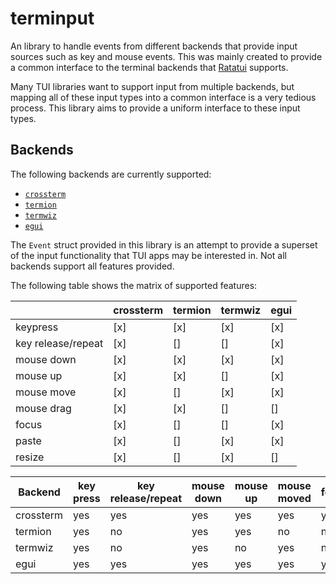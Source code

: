 # terminput

An library to handle events from different backends that provide input sources
such as key and mouse events. This was mainly created to provide a common
interface to the terminal backends that
[Ratatui](https://crates.io/crates/ratatui) supports.

Many TUI libraries want to support input from multiple backends, but mapping all
of these input types into a common interface is a very tedious process. This
library aims to provide a uniform interface to these input types.

## Backends

The following backends are currently supported:

- [`crossterm`](https://crates.io/crates/crossterm)
- [`termion`](https://crates.io/crates/termion)
- [`termwiz`](https://crates.io/crates/termwiz)
- [`egui`](https://crates.io/crates/egui)

The `Event` struct provided in this library is an attempt to provide a superset
of the input functionality that TUI apps may be interested in. Not all backends
support all features provided.

The following table shows the matrix of supported features:

|                    | crossterm | termion | termwiz | egui |
| ------------------ | --------- | ------- | ------- | ---- |
| keypress           | [x]       | [x]     | [x]     | [x]  |
| key release/repeat | [x]       | []      | []      | [x]  |
| mouse down         | [x]       | [x]     | [x]     | [x]  |
| mouse up           | [x]       | [x]     | []      | [x]  |
| mouse move         | [x]       | []      | [x]     | [x]  |
| mouse drag         | [x]       | [x]     | []      | []   |
| focus              | [x]       | []      | []      | [x]  |
| paste              | [x]       | []      | [x]     | [x]  |
| resize             | [x]       | []      | [x]     | []   |

| Backend   | key press | key release/repeat | mouse down | mouse up | mouse moved | focus | paste | resize |
| --------- | --------- | ------------------ | ---------- | -------- | ----------- | ----- | ----- | ------ |
| crossterm | yes       | yes                | yes        | yes      | yes         | yes   | yes   | yes    |
| termion   | yes       | no                 | yes        | yes      | no          | no    | no    | no     |
| termwiz   | yes       | no                 | yes        | no       | yes         | no    | yes   | yes    |
| egui      | yes       | yes                | yes        | yes      | yes         | yes   | yes   | no     |
